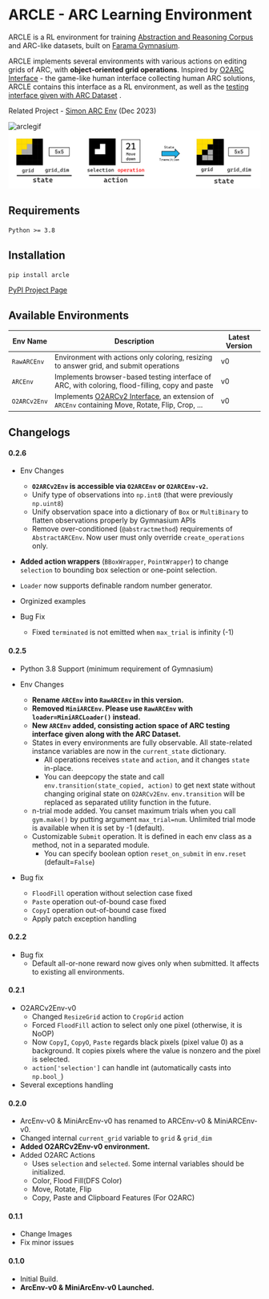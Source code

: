 # ARCLE - ARC Learning Environment

ARCLE is a RL environment for training [Abstraction and Reasoning Corpus](https://github.com/fchollet/ARC) and ARC-like datasets, built on [Farama Gymnasium](https://github.com/Farama-Foundation/Gymnasium).

ARCLE implements several environments with various actions on editing grids of ARC, with **object-oriented grid operations**. Inspired by [O2ARC Interface](https://github.com/GIST-DSLab/O2ARC_V2) - the game-like human interface collecting human ARC solutions, ARCLE contains this interface as a RL environment, as well as the [testing interface given with ARC Dataset](https://github.com/fchollet/ARC/tree/master/apps) .

Related Project - [Simon ARC Env](https://github.com/neoneye/simon-arc-env) (Dec 2023)

![arclegif](https://github.com/ConfeitoHS/arcle/assets/43498096/20add94a-43b5-4cd6-ad28-930153b7b174)
![statetrans](images/statetrans.png)

## Requirements
`Python >= 3.8`

## Installation
`pip install arcle`

[PyPI Project Page](https://pypi.org/project/arcle/)

## Available Environments

| Env Name| Description | Latest Version |
| --- | --- | --- |
| `RawARCEnv` | Environment with actions only coloring, resizing to answer grid, and submit operations  | v0 |
| `ARCEnv` | Implements browser-based testing interface of ARC, with coloring, flood-filling, copy and paste  | v0 |
| `O2ARCv2Env` | Implements [O2ARCv2 Interface](https://bit.ly/O2ARC-GIST), an extension of `ARCEnv` containing Move, Rotate, Flip, Crop, ... | v0 |

## Changelogs

#### 0.2.6
- Env Changes
    - **`O2ARCv2Env` is accessible via `O2ARCEnv` or `O2ARCEnv-v2`.**
    - Unify type of observations into `np.int8` (that were previously `np.uint8`)
    - Unify observation space into a dictionary of `Box` or `MultiBinary` to flatten observations properly by Gymnasium APIs
    - Remove over-conditioned (`@abstractmethod`) requirements of `AbstractARCEnv`. Now user must only override `create_operations` only.

- **Added action wrappers** (`BBoxWrapper`, `PointWrapper`) to change `selection` to bounding box selection or one-point selection.
- `Loader` now supports definable random number generator.
- Orginized examples

- Bug Fix
    - Fixed `terminated` is not emitted when `max_trial` is infinity (-1)

#### 0.2.5
- Python 3.8 Support (minimum requirement of Gymnasium)
- Env Changes
    - **Rename `ARCEnv` into `RawARCEnv` in this version.**
    - **Removed `MiniARCEnv`. Please use `RawARCEnv` with `loader=MiniARCLoader()` instead.**
    - **New `ARCEnv` added, consisting action space of ARC testing interface given along with the ARC Dataset.**
    - States in every environments are fully observable. All state-related instance variables are now in the `current_state` dictionary.
        - All operations receives `state` and `action`, and it changes `state` in-place.
        - You can deepcopy the state and call `env.transition(state_copied, action)` to get next state without changing original state on `O2ARCv2Env`. `env.transition` will be replaced as separated utility function in the future.
    - n-trial mode added. You canset maximum trials when you call `gym.make()` by putting argument `max_trial=num`. Unlimited trial mode is available when it is set by -1 (default).
    - Customizable `Submit` operation. It is defined in each env class as a method, not in a separated module.
        - You can specify boolean option `reset_on_submit` in `env.reset` (default=`False`)
    
- Bug fix
    - `FloodFill` operation without selection case fixed
    - `Paste` operation out-of-bound case fixed
    - `CopyI` operation out-of-bound case fixed
    - Apply patch exception handling

#### 0.2.2
- Bug fix
    - Default all-or-none reward now gives only when submitted. It affects to existing all environments.

#### 0.2.1
- O2ARCv2Env-v0
    - Changed `ResizeGrid` action to `CropGrid` action
    - Forced `FloodFill` action to select only one pixel (otherwise, it is NoOP)
    - Now `CopyI`, `CopyO`, `Paste` regards black pixels (pixel value 0) as a background. It copies pixels where the value is nonzero and the pixel is selected.
    - `action['selection']` can handle int (automatically casts into `np.bool_`)
- Several exceptions handling

#### 0.2.0
- ArcEnv-v0 & MiniArcEnv-v0 has renamed to ARCEnv-v0 & MiniARCEnv-v0.
- Changed internal `current_grid` variable to `grid` & `grid_dim`
- **Added O2ARCv2Env-v0 environment.**
- Added O2ARC Actions
    - Uses `selection` and `selected`. Some internal variables should be initialized.
    - Color, Flood Fill(DFS Color)
    - Move, Rotate, Flip
    - Copy, Paste and Clipboard Features (For O2ARC)

#### 0.1.1
- Change Images
- Fix minor issues

#### 0.1.0 
- Initial Build.
- **ArcEnv-v0 & MiniArcEnv-v0 Launched.**
